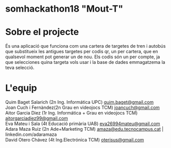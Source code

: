 # somhackathon18 "Mout-T"

# Sobre el projecte
És una aplicació que funciona com una cartera de targetes de tren i autobús que substitueix les antigues targetes per codis qr, un per cartera, que en qualsevol moment pot generar un de nou.
Els codis són un per compte, ja que selecciones quina targeta vols usar i la base de dades emmagatzema la teva selecció.
# L'equip
Quim Baget Salarich (2n Ing. Informática UPC) quim.baget@gmail.com<br>
Joan Cuch i Fernàndez(2n Grau en videojocs TCM) joancuch@gmail.com<br>
Aitor Garcia Diez (1r Ing. Informática + Grau en videojocs TCM) aitorgarciadiez99@gmail.com<br>
Eva Mateu i Sala (4t Educació primària UAB) eva26994mateu@gmail.com<br>
Adara Maza Ruiz (2n Ade+Marketing TCM) amaza@edu.tecnocampus.cat | linkedin.com/adaramaza<br>
David Otero Chávez (4t Ing.Electrónica TCM) oterisus@gmail.com<br>
